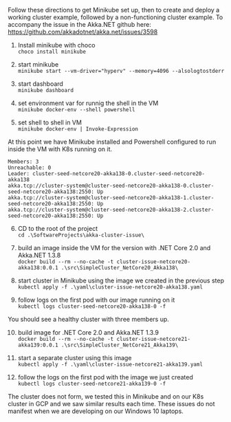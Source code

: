 Follow these directions to get Minikube set up, then to create and deploy a working cluster example, followed by a non-functioning cluster example. To accompany the issue in the Akka.NET github here: https://github.com/akkadotnet/akka.net/issues/3598

1. Install minikube with choco  
`choco install minikube`

2. start minikube  
`minikube start --vm-driver="hyperv" --memory=4096 --alsologtostderr`

3. start dashboard  
`minikube dashboard`

4. set environment var for runnig the shell in the VM  
`minikube docker-env --shell powershell`

5. set shell to shell in VM  
`minikube docker-env | Invoke-Expression`

At this point we have Minikube installed and Powershell configured to run inside the VM with K8s running on it.
```
Members: 3
Unreachable: 0
Leader: cluster-seed-netcore20-akka138-0.cluster-seed-netcore20-akka138
akka.tcp://cluster-system@cluster-seed-netcore20-akka138-0.cluster-seed-netcore20-akka138:2550: Up
akka.tcp://cluster-system@cluster-seed-netcore20-akka138-1.cluster-seed-netcore20-akka138:2550: Up
akka.tcp://cluster-system@cluster-seed-netcore20-akka138-2.cluster-seed-netcore20-akka138:2550: Up
```

6. CD to the root of the project    
`cd .\SoftwareProjects\akka-cluster-issue\`

7. build an image inside the VM for the version with .NET Core 2.0 and Akka.NET 1.3.8  
 `docker build --rm --no-cache -t cluster-issue-netcore20-akka138:0.0.1 .\src\SimpleCluster_NetCore20_Akka138\`

8. start cluster in Minikube using the image we created in the previous step  
`kubectl apply -f .\yaml\cluster-issue-netcore20-akka138.yaml`

9. follow logs on the first pod with our image running on it  
`kubectl logs cluster-seed-netcore20-akka138-0 -f`

You should see a healthy cluster with three members up.

10. build image for .NET Core 2.0 and Akka.NET 1.3.9  
`docker build --rm --no-cache -t cluster-issue-netcore21-akka139:0.0.1 .\src\SimpleCluster_NetCore21_Akka139\`

11. start a separate cluster using this image   
`kubectl apply -f .\yaml\cluster-issue-netcore21-akka139.yaml`

12. follow the logs on the first pod with the image we just created  
`kubectl logs cluster-seed-netcore21-akka139-0 -f`

The cluster does not form, we tested this in Minikube and on our K8s cluster in GCP and we saw similar results each time. These issues do not manifest when we are developing on our Windows 10 laptops.